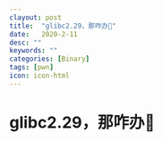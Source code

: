 ```yaml
---
clayout: post
title:  "glibc2.29，那咋办🐎"
date:   2020-2-11
desc: ""
keywords: ""
categories: [Binary]
tags: [pwn]
icon: icon-html
---
```


# glibc2.29，那咋办🐎